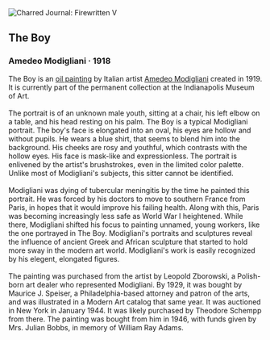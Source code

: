 <div class="artwork-of-the-day">
  <div class="container">
    <div class="img-wrapper">
      <img
        src="https://uploads5.wikiart.org/images/amedeo-modigliani/the-boy.jpg!Large.jpg"
        alt="Charred Journal: Firewritten V" />
    </div>
    <div class="artwork-detail">
      <div class="artwork-origin"> 
        <h2 class="artwork-name">The Boy</h2>
        <h3 class="artist">
          Amedeo Modigliani
                    ·  1918
        </h3>
      </div>
      <p class="description">
        <span class="artwork-description-text ng-binding" ng-bind-html="viewModel.ArtworkOfTheDay.Description | unsafe">The Boy is an <a target="_blank" href="/en/paintings-by-media/oil-on-sacking">oil painting</a> by Italian artist <a target="_blank" href="/en/amedeo-modigliani">Amedeo Modigliani</a> created in 1919. It is currently part of the permanent collection at the Indianapolis Museum of Art.
<br>
<br>The portrait is of an unknown male youth, sitting at a chair, his left elbow on a table, and his head resting on his palm. The Boy is a typical Modigliani portrait. The boy's face is elongated into an oval, his eyes are hollow and without pupils. He wears a blue shirt, that seems to blend him into the background. His cheeks are rosy and youthful, which contrasts with the hollow eyes. His face is mask-like and expressionless. The portrait is enlivened by the artist's brushstrokes, even in the limited color palette. Unlike most of Modigliani's subjects, this sitter cannot be identified.
<br>
<br>Modigliani was dying of tubercular meningitis by the time he painted this portrait. He was forced by his doctors to move to southern France from Paris, in hopes that it would improve his failing health. Along with this, Paris was becoming increasingly less safe as World War I heightened. While there, Modigliani shifted his focus to painting unnamed, young workers, like the one portrayed in The Boy. Modigliani's portraits and sculptures reveal the influence of ancient Greek and African sculpture that started to hold more sway in the modern art world. Modigliani's work is easily recognized by his elegent, elongated figures.
<br>
<br>The painting was purchased from the artist by Leopold Zborowski, a Polish-born art dealer who represented Modigliani. By 1929, it was bought by Maurice J. Speiser, a Philadelphia-based attorney and patron of the arts, and was illustrated in a Modern Art catalog that same year. It was auctioned in New York in January 1944. It was likely purchased by Theodore Schempp from there. The painting was bought from him in 1946, with funds given by Mrs. Julian Bobbs, in memory of William Ray Adams.</span>
                        <div class="text-shadow-container" ng-show="showShadow" style=""></div>
      </p>
    </div>
  </div>

</div>
